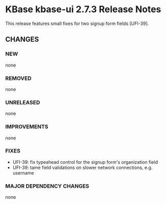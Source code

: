 # KBase kbase-ui 2.7.3 Release Notes

This release features small fixes for two signup form fields [UFI-39].

## CHANGES

### NEW

none

### REMOVED

none

### UNRELEASED

none

### IMPROVEMENTS

none

### FIXES

- UFI-39: fix typeahead control for the signup form's organization field
- UFI-39: tame field validations on slower network connections, e.g. username

### MAJOR DEPENDENCY CHANGES

none
